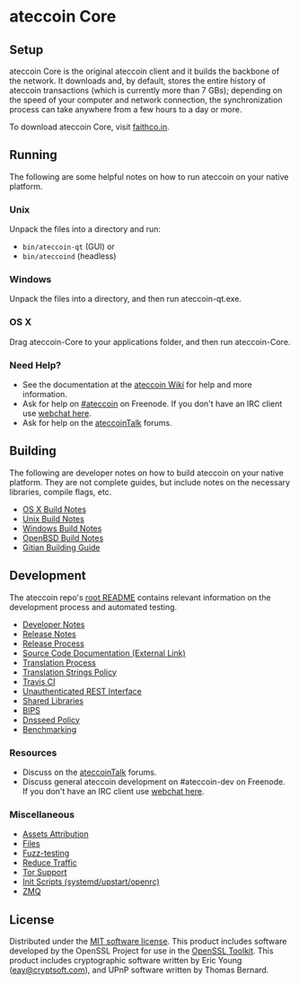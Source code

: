 ateccoin Core
=============

Setup
---------------------
ateccoin Core is the original ateccoin client and it builds the backbone of the network. It downloads and, by default, stores the entire history of ateccoin transactions (which is currently more than 7 GBs); depending on the speed of your computer and network connection, the synchronization process can take anywhere from a few hours to a day or more.

To download ateccoin Core, visit [faithco.in](http://faithco.in).

Running
---------------------
The following are some helpful notes on how to run ateccoin on your native platform.

### Unix

Unpack the files into a directory and run:

- `bin/ateccoin-qt` (GUI) or
- `bin/ateccoind` (headless)

### Windows

Unpack the files into a directory, and then run ateccoin-qt.exe.

### OS X

Drag ateccoin-Core to your applications folder, and then run ateccoin-Core.

### Need Help?

* See the documentation at the [ateccoin Wiki](https://ateccoin.info/)
for help and more information.
* Ask for help on [#ateccoin](http://webchat.freenode.net?channels=ateccoin) on Freenode. If you don't have an IRC client use [webchat here](http://webchat.freenode.net?channels=ateccoin).
* Ask for help on the [ateccoinTalk](https://ateccointalk.io/) forums.

Building
---------------------
The following are developer notes on how to build ateccoin on your native platform. They are not complete guides, but include notes on the necessary libraries, compile flags, etc.

- [OS X Build Notes](build-osx.md)
- [Unix Build Notes](build-unix.md)
- [Windows Build Notes](build-windows.md)
- [OpenBSD Build Notes](build-openbsd.md)
- [Gitian Building Guide](gitian-building.md)

Development
---------------------
The ateccoin repo's [root README](/README.md) contains relevant information on the development process and automated testing.

- [Developer Notes](developer-notes.md)
- [Release Notes](release-notes.md)
- [Release Process](release-process.md)
- [Source Code Documentation (External Link)](https://dev.visucore.com/ateccoin/doxygen/)
- [Translation Process](translation_process.md)
- [Translation Strings Policy](translation_strings_policy.md)
- [Travis CI](travis-ci.md)
- [Unauthenticated REST Interface](REST-interface.md)
- [Shared Libraries](shared-libraries.md)
- [BIPS](bips.md)
- [Dnsseed Policy](dnsseed-policy.md)
- [Benchmarking](benchmarking.md)

### Resources
* Discuss on the [ateccoinTalk](https://ateccointalk.io/) forums.
* Discuss general ateccoin development on #ateccoin-dev on Freenode. If you don't have an IRC client use [webchat here](http://webchat.freenode.net/?channels=ateccoin-dev).

### Miscellaneous
- [Assets Attribution](assets-attribution.md)
- [Files](files.md)
- [Fuzz-testing](fuzzing.md)
- [Reduce Traffic](reduce-traffic.md)
- [Tor Support](tor.md)
- [Init Scripts (systemd/upstart/openrc)](init.md)
- [ZMQ](zmq.md)

License
---------------------
Distributed under the [MIT software license](/COPYING).
This product includes software developed by the OpenSSL Project for use in the [OpenSSL Toolkit](https://www.openssl.org/). This product includes
cryptographic software written by Eric Young ([eay@cryptsoft.com](mailto:eay@cryptsoft.com)), and UPnP software written by Thomas Bernard.

